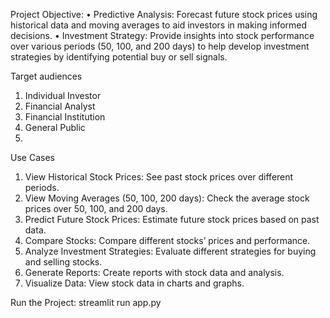 Project Objective:
•	Predictive Analysis: Forecast future stock prices using historical data and moving averages to aid investors in making informed decisions.
•	Investment Strategy: Provide insights into stock performance over various periods (50, 100, and 200 days) to help develop investment strategies by identifying potential buy or sell signals.

Target audiences
1.	Individual Investor
2.	Financial Analyst
3.	Financial Institution
4.	General Public
5.	
Use Cases
1.	View Historical Stock Prices: See past stock prices over different periods.
2.	View Moving Averages (50, 100, 200 days): Check the average stock prices over 50, 100, and 200 days.
3.	Predict Future Stock Prices: Estimate future stock prices based on past data.
4.	Compare Stocks: Compare different stocks’ prices and performance.
5.	Analyze Investment Strategies: Evaluate different strategies for buying and selling stocks.
6.	Generate Reports:  Create reports with stock data and analysis.
7.	Visualize Data: View stock data in charts and graphs.

Run the Project:
streamlit run app.py

